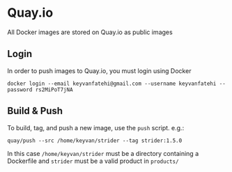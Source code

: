 # Quay.io

All Docker images are stored on Quay.io as public images

## Login

In order to push images to Quay.io, you must login using Docker

`docker login --email keyvanfatehi@gmail.com --username keyvanfatehi --password rs2MiPoT7jNA`

## Build & Push

To build, tag, and push a new image, use the `push` script. e.g.:

`quay/push --src /home/keyvan/strider --tag strider:1.5.0`

In this case `/home/keyvan/strider` must be a directory containing a Dockerfile and `strider` must be a valid product in `products/`
